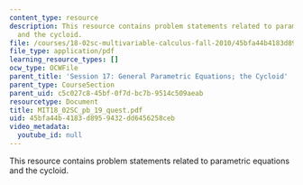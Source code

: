 ```yaml
---
content_type: resource
description: This resource contains problem statements related to parametric equations
  and the cycloid.
file: /courses/18-02sc-multivariable-calculus-fall-2010/45bfa44b4183d8959432dd6456258ceb_MIT18_02SC_pb_19_quest.pdf
file_type: application/pdf
learning_resource_types: []
ocw_type: OCWFile
parent_title: 'Session 17: General Parametric Equations; the Cycloid'
parent_type: CourseSection
parent_uid: c5c027c8-45bf-0f7d-bc7b-9514c509aeab
resourcetype: Document
title: MIT18_02SC_pb_19_quest.pdf
uid: 45bfa44b-4183-d895-9432-dd6456258ceb
video_metadata:
  youtube_id: null
---
```

This resource contains problem statements related to parametric equations and the cycloid.

